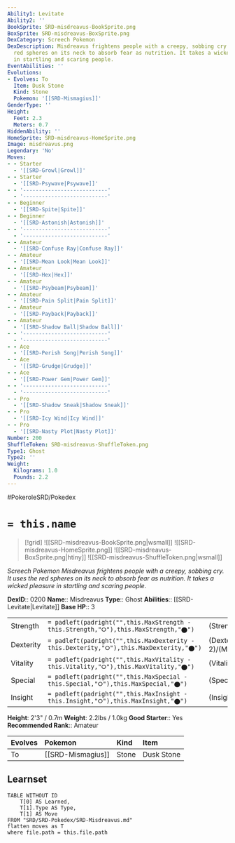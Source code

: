 ```yaml
---
Ability1: Levitate
Ability2: ''
BookSprite: SRD-misdreavus-BookSprite.png
BoxSprite: SRD-misdreavus-BoxSprite.png
DexCategory: Screech Pokemon
DexDescription: Misdreavus frightens people with a creepy, sobbing cry. It uses the
  red spheres on its neck to absorb fear as nutrition. It takes a wicked pleasure
  in startling and scaring people.
EventAbilities: ''
Evolutions:
- Evolves: To
  Item: Dusk Stone
  Kind: Stone
  Pokemon: '[[SRD-Mismagius]]'
GenderType: ''
Height:
  Feet: 2.3
  Meters: 0.7
HiddenAbility: ''
HomeSprite: SRD-misdreavus-HomeSprite.png
Image: misdreavus.png
Legendary: 'No'
Moves:
- - Starter
  - '[[SRD-Growl|Growl]]'
- - Starter
  - '[[SRD-Psywave|Psywave]]'
- - '---------------------------'
  - '---------------------------'
- - Beginner
  - '[[SRD-Spite|Spite]]'
- - Beginner
  - '[[SRD-Astonish|Astonish]]'
- - '---------------------------'
  - '---------------------------'
- - Amateur
  - '[[SRD-Confuse Ray|Confuse Ray]]'
- - Amateur
  - '[[SRD-Mean Look|Mean Look]]'
- - Amateur
  - '[[SRD-Hex|Hex]]'
- - Amateur
  - '[[SRD-Psybeam|Psybeam]]'
- - Amateur
  - '[[SRD-Pain Split|Pain Split]]'
- - Amateur
  - '[[SRD-Payback|Payback]]'
- - Amateur
  - '[[SRD-Shadow Ball|Shadow Ball]]'
- - '---------------------------'
  - '---------------------------'
- - Ace
  - '[[SRD-Perish Song|Perish Song]]'
- - Ace
  - '[[SRD-Grudge|Grudge]]'
- - Ace
  - '[[SRD-Power Gem|Power Gem]]'
- - '---------------------------'
  - '---------------------------'
- - Pro
  - '[[SRD-Shadow Sneak|Shadow Sneak]]'
- - Pro
  - '[[SRD-Icy Wind|Icy Wind]]'
- - Pro
  - '[[SRD-Nasty Plot|Nasty Plot]]'
Number: 200
ShuffleToken: SRD-misdreavus-ShuffleToken.png
Type1: Ghost
Type2: ''
Weight:
  Kilograms: 1.0
  Pounds: 2.2
---
```


#PokeroleSRD/Pokedex

# `= this.name`

> [!grid]
> ![[SRD-misdreavus-BookSprite.png|wsmall]]
> ![[SRD-misdreavus-HomeSprite.png]]
> ![[SRD-misdreavus-BoxSprite.png|htiny]]
> ![[SRD-misdreavus-ShuffleToken.png|wsmall]]


*Screech Pokemon*
*Misdreavus frightens people with a creepy, sobbing cry. It uses the red spheres on its neck to absorb fear as nutrition. It takes a wicked pleasure in startling and scaring people.*

**DexID**:: 0200
**Name**:: Misdreavus
**Type**:: Ghost
**Abilities**:: [[SRD-Levitate|Levitate]]
**Base HP**:: 3

|           |                                                                                        |                                          |
| --------- | -------------------------------------------------------------------------------------- | ---------------------------------------- |
| Strength  | `= padleft(padright("",this.MaxStrength - this.Strength,"⭘"),this.MaxStrength,"⬤")`    | (Strength::2)/(MaxStrength::4)   |
| Dexterity | `= padleft(padright("",this.MaxDexterity - this.Dexterity,"⭘"),this.MaxDexterity,"⬤")` | (Dexterity:: 2)/(MaxDexterity::5) |
| Vitality  | `= padleft(padright("",this.MaxVitality - this.Vitality,"⭘"),this.MaxVitality,"⬤")`    | (Vitality::2)/(MaxVitality::4)   |
| Special   | `= padleft(padright("",this.MaxSpecial - this.Special,"⭘"),this.MaxSpecial,"⬤")`       | (Special::2)/(MaxSpecial::5)     |
| Insight   | `= padleft(padright("",this.MaxInsight - this.Insight,"⭘"),this.MaxInsight,"⬤")`       | (Insight::2)/(MaxInsight::5)     |

**Height**: 2'3" / 0.7m
**Weight**: 2.2lbs / 1.0kg
**Good Starter**:: Yes
**Recommended Rank**:: Amateur

| Evolves   | Pokemon           | Kind   | Item       |
|:----------|:------------------|:-------|:-----------|
| To        | [[SRD-Mismagius]] | Stone  | Dusk Stone |

## Learnset

```dataview
TABLE WITHOUT ID
    T[0] AS Learned,
    T[1].Type AS Type,
    T[1] AS Move
FROM "SRD/SRD-Pokedex/SRD-Misdreavus.md"
flatten moves as T
where file.path = this.file.path
```
